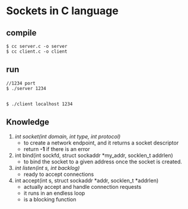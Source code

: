# Sockets in C language


## compile

```
$ cc server.c -o server 
$ cc client.c -o client
```

## run

```
//1234 port
$ ./server 1234 


$ ./client localhost 1234 
```


## Knowledge 
1. *int socket(int domain, int type, int protocol)*
    - to create a network endpoint, and it returns a socket descriptor
    - return **-1** if there is an error
2. int bind(int sockfd, struct sockaddr *my_addr, socklen_t addrlen)
    - to bind the socket to a given address once the socket is created.
3. *int listen(int s, int backlog)*
    - ready to accept connections
4. int accept(int s, struct sockaddr *addr, socklen_t *addrlen)
    - actually accept and handle connection requests 
    - it runs in an endless loop
    - is a blocking function
